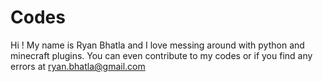 # Codes
Hi ! My name is Ryan Bhatla and I love messing around with python and minecraft plugins. You can even contribute to my codes or if you find any errors at ryan.bhatla@gmail.com
